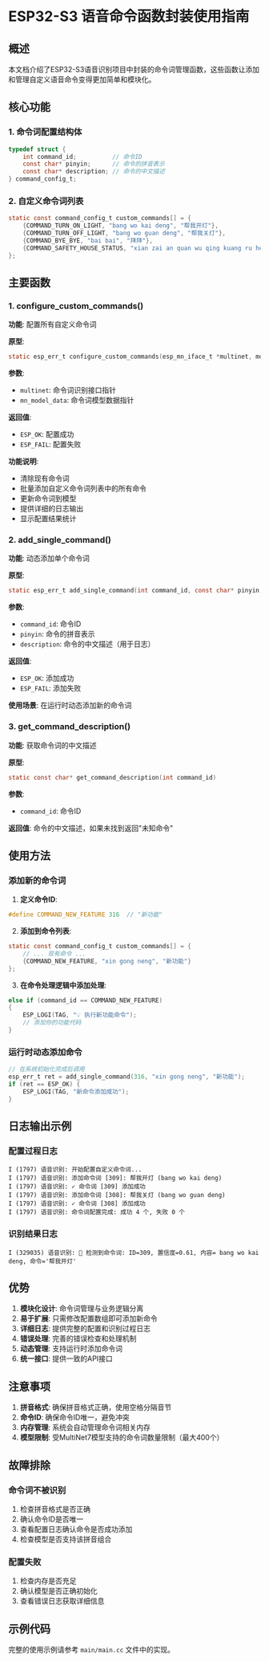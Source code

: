 # ESP32-S3 语音命令函数封装使用指南

## 概述

本文档介绍了ESP32-S3语音识别项目中封装的命令词管理函数，这些函数让添加和管理自定义语音命令变得更加简单和模块化。

## 核心功能

### 1. 命令词配置结构体

```c
typedef struct {
    int command_id;          // 命令ID
    const char* pinyin;      // 命令的拼音表示
    const char* description; // 命令的中文描述
} command_config_t;
```

### 2. 自定义命令词列表

```c
static const command_config_t custom_commands[] = {
    {COMMAND_TURN_ON_LIGHT, "bang wo kai deng", "帮我开灯"},
    {COMMAND_TURN_OFF_LIGHT, "bang wo guan deng", "帮我关灯"},
    {COMMAND_BYE_BYE, "bai bai", "拜拜"},
    {COMMAND_SAFETY_HOUSE_STATUS, "xian zai an quan wu qing kuang ru he", "现在安全屋情况如何"}
};
```

## 主要函数

### 1. configure_custom_commands()

**功能**: 配置所有自定义命令词

**原型**:
```c
static esp_err_t configure_custom_commands(esp_mn_iface_t *multinet, model_iface_data_t *mn_model_data)
```

**参数**:
- `multinet`: 命令词识别接口指针
- `mn_model_data`: 命令词模型数据指针

**返回值**:
- `ESP_OK`: 配置成功
- `ESP_FAIL`: 配置失败

**功能说明**:
- 清除现有命令词
- 批量添加自定义命令词列表中的所有命令
- 更新命令词到模型
- 提供详细的日志输出
- 显示配置结果统计

### 2. add_single_command()

**功能**: 动态添加单个命令词

**原型**:
```c
static esp_err_t add_single_command(int command_id, const char* pinyin, const char* description)
```

**参数**:
- `command_id`: 命令ID
- `pinyin`: 命令的拼音表示
- `description`: 命令的中文描述（用于日志）

**返回值**:
- `ESP_OK`: 添加成功
- `ESP_FAIL`: 添加失败

**使用场景**: 在运行时动态添加新的命令词

### 3. get_command_description()

**功能**: 获取命令词的中文描述

**原型**:
```c
static const char* get_command_description(int command_id)
```

**参数**:
- `command_id`: 命令ID

**返回值**: 命令的中文描述，如果未找到返回"未知命令"

## 使用方法

### 添加新的命令词

1. **定义命令ID**:
```c
#define COMMAND_NEW_FEATURE 316  // "新功能"
```

2. **添加到命令列表**:
```c
static const command_config_t custom_commands[] = {
    // ... 现有命令 ...
    {COMMAND_NEW_FEATURE, "xin gong neng", "新功能"}
};
```

3. **在命令处理逻辑中添加处理**:
```c
else if (command_id == COMMAND_NEW_FEATURE)
{
    ESP_LOGI(TAG, "💡 执行新功能命令");
    // 添加你的功能代码
}
```

### 运行时动态添加命令

```c
// 在系统初始化完成后调用
esp_err_t ret = add_single_command(316, "xin gong neng", "新功能");
if (ret == ESP_OK) {
    ESP_LOGI(TAG, "新命令添加成功");
}
```

## 日志输出示例

### 配置过程日志
```
I (1797) 语音识别: 开始配置自定义命令词...
I (1797) 语音识别: 添加命令词 [309]: 帮我开灯 (bang wo kai deng)
I (1797) 语音识别: ✓ 命令词 [309] 添加成功
I (1797) 语音识别: 添加命令词 [308]: 帮我关灯 (bang wo guan deng)
I (1797) 语音识别: ✓ 命令词 [308] 添加成功
I (1797) 语音识别: 命令词配置完成: 成功 4 个, 失败 0 个
```

### 识别结果日志
```
I (329035) 语音识别: 🎯 检测到命令词: ID=309, 置信度=0.61, 内容= bang wo kai deng, 命令='帮我开灯'
```

## 优势

1. **模块化设计**: 命令词管理与业务逻辑分离
2. **易于扩展**: 只需修改配置数组即可添加新命令
3. **详细日志**: 提供完整的配置和识别过程日志
4. **错误处理**: 完善的错误检查和处理机制
5. **动态管理**: 支持运行时添加命令词
6. **统一接口**: 提供一致的API接口

## 注意事项

1. **拼音格式**: 确保拼音格式正确，使用空格分隔音节
2. **命令ID**: 确保命令ID唯一，避免冲突
3. **内存管理**: 系统会自动管理命令词相关内存
4. **模型限制**: 受MultiNet7模型支持的命令词数量限制（最大400个）

## 故障排除

### 命令词不被识别
1. 检查拼音格式是否正确
2. 确认命令ID是否唯一
3. 查看配置日志确认命令是否成功添加
4. 检查模型是否支持该拼音组合

### 配置失败
1. 检查内存是否充足
2. 确认模型是否正确初始化
3. 查看错误日志获取详细信息

## 示例代码

完整的使用示例请参考 `main/main.cc` 文件中的实现。

